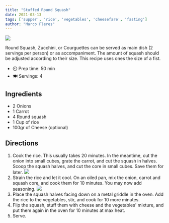 ```yaml
---
title: "Stuffed Round Squash"
date: 2021-03-13
tags: ['supper', 'rice', 'vegetables', 'cheesefare', 'fasting']
author: "Marco Fleres"
---
```


![](/pix/stuffed-round-squash-02.webp)

Round Squash, Zucchini, or Courguettes can be served as main dish (2 servings per person) or as accompaniment. The
amount of squash should be adjusted according to their size. This recipe uses ones the size of a fist.

- ⏲️ Prep time: 50 min
- 🍽️ Servings: 4

## Ingredients

- 2 Onions
- 1 Carrot
- 4 Round squash
- 1 Cup of rice
- 100gr of Cheese (optional)

## Directions

1. Cook the rice. This usually takes 20 minutes. In the meantime, cut the onion into small cubes, grate the carrot, and
   cut the squash in halves. Scoop the squash halves, and cut the core in small cubes. Save them for
   later. ![](/pix/stuffed-round-squash-00.webp)
2. Strain the rice and let it cool. On an oiled pan, mix the onion, carrot and squash core, and cook them for 10
   minutes. You may now add seasoning. ![](/pix/stuffed-round-squash-01.webp)
3. Place the squash halves facing down on a metal griddle in the oven. Add the rice to the vegetables, stir, and cook
   for 10 more minutes.
4. Flip the squash, stuff them with cheese and the vegetables' mixture, and put them again in the oven for 10 minutes at
   max heat.
5. Serve.
